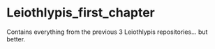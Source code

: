 # Leiothlypis_first_chapter
Contains everything from the previous 3 Leiothlypis repositories... but better. 


